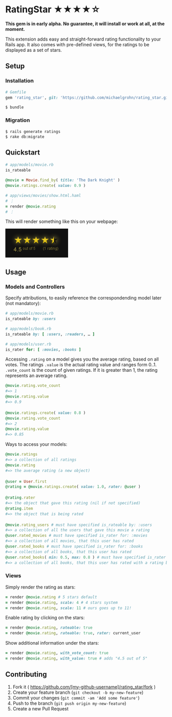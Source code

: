 RatingStar ★★★★☆
=================

**This gem is in early alpha. No guarantee, it will install or work at all, at the moment.**

This extension adds easy and straight-forward rating functionality to your Rails app. It also comes with pre-defined views, for the ratings to be displayed as a set of stars.

Setup
------------------------------

### Installation

```ruby    
# Gemfile
gem 'rating_star', git: 'https://github.com/michaelgrohn/rating_star.git'
```

```shell
$ bundle
```

### Migration

```shell
$ rails generate ratings
$ rake db:migrate
```

Quickstart
------------------------------

```ruby
# app/models/movie.rb
is_rateable
```

```ruby
@movie = Movie.find_by( title: 'The Dark Knight' )
@movie.ratings.create( value: 0.9 )
```

```ruby
# app/views/movies/show.html.haml
# ⋮
= render @movie.rating
# ⋮
```

This will render something like this on your webpage:

![](https://raw.githubusercontent.com/michaelgrohn/rating_star/master/lib/rating_star/examples/example.png)

Usage
------------------------------

### Models and Controllers

Specify attributions, to easily reference the correspondending model later (not mandatory):

```ruby
# app/models/movie.rb
is_rateable by: :users
```

```ruby
# app/models/book.rb
is_rateable by: [ :users, :readers, … ]
```

```ruby
# app/models/user.rb
is_rater for: [ :movies, :books ]
```

Accessing `.rating` on a model gives you the average rating, based on all votes. The ratings `.value` is the actual rating value and ranges form 0..1. `.vote_count` is the count of given ratings. If it is greater than 1, the rating represents an average rating.

```ruby
@movie.rating.vote_count
#=> 1
@movie.rating.value
#=> 0.9

@movie.ratings.create( value: 0.8 )
@movie.rating.vote_count
#=> 2
@movie.rating.value
#=> 0.85
```

Ways to access your models:

```ruby
@movie.ratings
#=> a collection of all ratings
@movie.rating
#=> the average rating (a new object)

@user = User.first
@rating = @movie.ratings.create( value: 1.0, rater: @user )

@rating.rater
#=> the object that gave this rating (nil if not specified)
@rating.item
#=> the object that is being rated

@movie.rating_users # must have specified is_rateable by: :users
#=> a collection of all the users that gave this movie a rating
@user.rated_movies # must have specified is_rater for: :movies
#=> a collection of all movies, that this user has rated
@user.rated_books # must have specified is_rater for: :books
#=> a collection of all books, that this user has rated
@user.rated_books( min: 0.5, max: 0.8 ) # must have specified is_rater for: :books
#=> a collection of all books, that this user has rated with a rating between 0.5 and 0.8
```

### Views

Simply render the rating as stars:

```ruby
= render @movie.rating # 5 stars default
= render @movie.rating, scale: 4 # 4 stars system
= render @movie.rating, scale: 11 # ours goes up to 11! 
```

Enable rating by clicking on the stars:

```ruby
= render @movie.rating, rateable: true
= render @movie.rating, rateable: true, rater: current_user
```

Show additional information under the stars:

```ruby
= render @movie.rating, with_vote_count: true
= render @movie.rating, with_value: true # adds "4.5 out of 5"
```

Contributing
------------------------------

1. Fork it ( https://github.com/[my-github-username]/rating_star/fork )
2. Create your feature branch (`git checkout -b my-new-feature`)
3. Commit your changes (`git commit -am 'Add some feature'`)
4. Push to the branch (`git push origin my-new-feature`)
5. Create a new Pull Request
